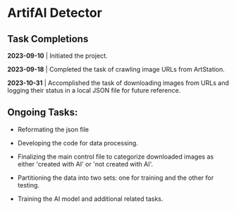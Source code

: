 # ArtifAI Detector

## Task Completions

**2023-09-10** | Initiated the project.

**2023-09-18** | Completed the task of crawling image URLs from ArtStation.

**2023-10-31** | Accomplished the task of downloading images from URLs and logging their status in a local JSON file for future reference.


## Ongoing Tasks:

* Reformating the json file

* Developing the code for data processing.

* Finalizing the main control file to categorize downloaded images as either 'created with AI' or 'not created with AI'.

* Partitioning the data into two sets: one for training and the other for testing.

* Training the AI model and additional related tasks.
